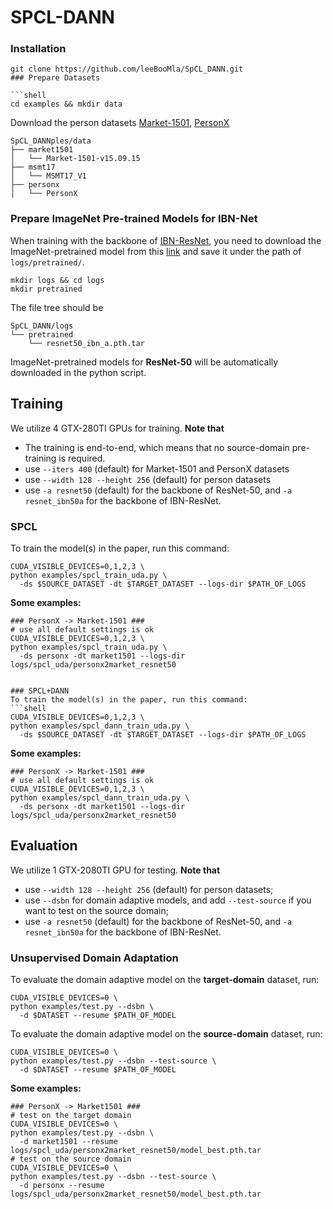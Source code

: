 # SPCL-DANN
### Installation

```shell
git clone https://github.com/leeBooMla/SpCL_DANN.git
### Prepare Datasets

```shell
cd examples && mkdir data
```
Download the person datasets [Market-1501](https://drive.google.com/file/d/0B8-rUzbwVRk0c054eEozWG9COHM/view), [PersonX](https://github.com/sxzrt/Instructions-of-the-PersonX-dataset#data-for-visda2020-chanllenge)
```
SpCL_DANNples/data
├── market1501
│   └── Market-1501-v15.09.15
├── msmt17
│   └── MSMT17_V1
├── personx
│   └── PersonX
```

### Prepare ImageNet Pre-trained Models for IBN-Net
When training with the backbone of [IBN-ResNet](https://arxiv.org/abs/1807.09441), you need to download the ImageNet-pretrained model from this [link](https://drive.google.com/drive/folders/1thS2B8UOSBi_cJX6zRy6YYRwz_nVFI_S) and save it under the path of `logs/pretrained/`.
```shell
mkdir logs && cd logs
mkdir pretrained
```
The file tree should be
```
SpCL_DANN/logs
└── pretrained
    └── resnet50_ibn_a.pth.tar
```
ImageNet-pretrained models for **ResNet-50** will be automatically downloaded in the python script.


## Training

We utilize 4 GTX-280TI GPUs for training. **Note that**

+ The training is end-to-end, which means that no source-domain pre-training is required.
+ use `--iters 400` (default) for Market-1501 and PersonX datasets
+ use `--width 128 --height 256` (default) for person datasets
+ use `-a resnet50` (default) for the backbone of ResNet-50, and `-a resnet_ibn50a` for the backbone of IBN-ResNet.

### SPCL
To train the model(s) in the paper, run this command:
```shell
CUDA_VISIBLE_DEVICES=0,1,2,3 \
python examples/spcl_train_uda.py \
  -ds $SOURCE_DATASET -dt $TARGET_DATASET --logs-dir $PATH_OF_LOGS
```

**Some examples:**
```shell
### PersonX -> Market-1501 ###
# use all default settings is ok
CUDA_VISIBLE_DEVICES=0,1,2,3 \
python examples/spcl_train_uda.py \
  -ds personx -dt market1501 --logs-dir logs/spcl_uda/personx2market_resnet50


### SPCL+DANN
To train the model(s) in the paper, run this command:
```shell
CUDA_VISIBLE_DEVICES=0,1,2,3 \
python examples/spcl_dann_train_uda.py \
  -ds $SOURCE_DATASET -dt $TARGET_DATASET --logs-dir $PATH_OF_LOGS
```

**Some examples:**
```shell
### PersonX -> Market-1501 ###
# use all default settings is ok
CUDA_VISIBLE_DEVICES=0,1,2,3 \
python examples/spcl_dann_train_uda.py \
  -ds personx -dt market1501 --logs-dir logs/spcl_uda/personx2market_resnet50
```


## Evaluation

We utilize 1 GTX-2080TI GPU for testing. **Note that**

+ use `--width 128 --height 256` (default) for person datasets;
+ use `--dsbn` for domain adaptive models, and add `--test-source` if you want to test on the source domain;
+ use `-a resnet50` (default) for the backbone of ResNet-50, and `-a resnet_ibn50a` for the backbone of IBN-ResNet.

### Unsupervised Domain Adaptation

To evaluate the domain adaptive model on the **target-domain** dataset, run:
```shell
CUDA_VISIBLE_DEVICES=0 \
python examples/test.py --dsbn \
  -d $DATASET --resume $PATH_OF_MODEL
```

To evaluate the domain adaptive model on the **source-domain** dataset, run:
```shell
CUDA_VISIBLE_DEVICES=0 \
python examples/test.py --dsbn --test-source \
  -d $DATASET --resume $PATH_OF_MODEL
```

**Some examples:**
```shell
### PersonX -> Market1501 ###
# test on the target domain
CUDA_VISIBLE_DEVICES=0 \
python examples/test.py --dsbn \
  -d market1501 --resume logs/spcl_uda/personx2market_resnet50/model_best.pth.tar
# test on the source domain
CUDA_VISIBLE_DEVICES=0 \
python examples/test.py --dsbn --test-source \
  -d personx --resume logs/spcl_uda/personx2market_resnet50/model_best.pth.tar
```


